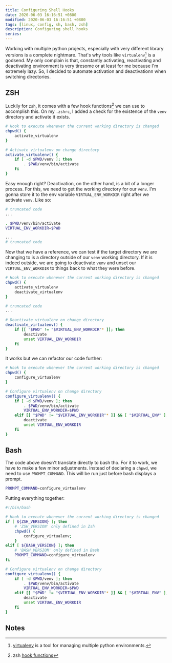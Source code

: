 ```yaml
---
title: Configuring Shell Hooks
date: 2020-06-03 16:16:51 +0800
modified: 2020-06-03 16:16:51 +0800
tags: [linux, config, sh, bash, zsh]
description: Configuring shell hooks
series:
---
```


Working with multiple python projects, especially with very different library versions is a complete nightmare. That's why tools like `virtualenv`[^1] is a godsend. My only complain is that, constantly activating, reactivating and deactivating environment is very tiresome or at least for me because I'm extremely lazy. So, I decided to automate activation and deactivationn when switching directories.

## ZSH

Luckily for `zsh`, it comes with a few hook functions[^2] we can use to accomplish this. On my `.zshrc`, I added a check for the existence of the `venv` directory and activate it exists.

```sh
# Hook to execute whenever the current working directory is changed
chpwd() {
    activate_virtualenv
}

# Activate virtualenv on change directory
activate_virtualenv() {
    if [ -d $PWD/venv ]; then
        . $PWD/venv/bin/activate
    fi
}
```

Easy enough right? Deactivation, on the other hand, is a bit of a longer process. For this, we need to get the working directory for our `venv`. I'm gonna store it to the env variable `VIRTUAL_ENV_WORKDIR` right after we activate `venv`. Like so:

```sh
# truncated code
...

. $PWD/venv/bin/activate
VIRTUAL_ENV_WORKDIR=$PWD

...
# truncated code
```

Now that we have a reference, we can test if the target directory we are changing to is a directory outside of our `venv` working directory. If it is indeed outside, we are going to deactivate `venv` and unset our `VIRTUAL_ENV_WORKDIR` to things back to what they were before.

```sh
# Hook to execute whenever the current working directory is changed
chpwd() {
    activate_virtualenv
    deactivate_virtualenv
}

# truncated code
...

# Deactivate virtualenv on change directory
deactivate_virtualenv() {
    if [[ "$PWD" != "$VIRTUAL_ENV_WORKDIR"* ]]; then
        deactivate
        unset VIRTUAL_ENV_WORKDIR
    fi
}
```

It works but we can refactor our code further:

```sh
# Hook to execute whenever the current working directory is changed
chpwd() {
    configure_virtualenv
}

# Configure virtualenv on change directory
configure_virtualenv() {
    if [ -d $PWD/venv ]; then
        . $PWD/venv/bin/activate
        VIRTUAL_ENV_WORKDIR=$PWD
    elif [[ "$PWD" != "$VIRTUAL_ENV_WORKDIR"* ]] && [ "$VIRTUAL_ENV" ]; then
        deactivate
        unset VIRTUAL_ENV_WORKDIR
    fi
}
```

## Bash

The code above doesn't translate directly to bash tho. For it to work, we have to make a few minor adjustments. Instead of declaring a `chpwd`, we need to use `PROMPT_COMMAND`. This will be run just before bash displays a prompt.

```sh
PROMPT_COMMAND=configure_virtualenv
```

Putting everything together:

```sh
#!/bin/bash

# Hook to execute whenever the current working directory is changed
if [ ${ZSH_VERSION} ]; then
    # 'ZSH_VERSION' only defined in Zsh
    chpwd() {
        configure_virtualenv;
    }
elif [ ${BASH_VERSION} ]; then
    # 'BASH_VERSION' only defined in Bash
    PROMPT_COMMAND=configure_virtualenv
fi

# Configure virtualenv on change directory
configure_virtualenv() {
    if [ -d $PWD/venv ]; then
        . $PWD/venv/bin/activate
        VIRTUAL_ENV_WORKDIR=$PWD
    elif [[ "$PWD" != "$VIRTUAL_ENV_WORKDIR"* ]] && [ "$VIRTUAL_ENV" ]; then
        deactivate
        unset VIRTUAL_ENV_WORKDIR
    fi
}
```

## Notes
[^1]: [virtualenv](https://pypi.org/project/virtualenv/) is a tool for managing multiple python environments.
[^2]: zsh [hook functions](http://zsh.sourceforge.net/Doc/Release/Functions.html#Hook-Functions)
